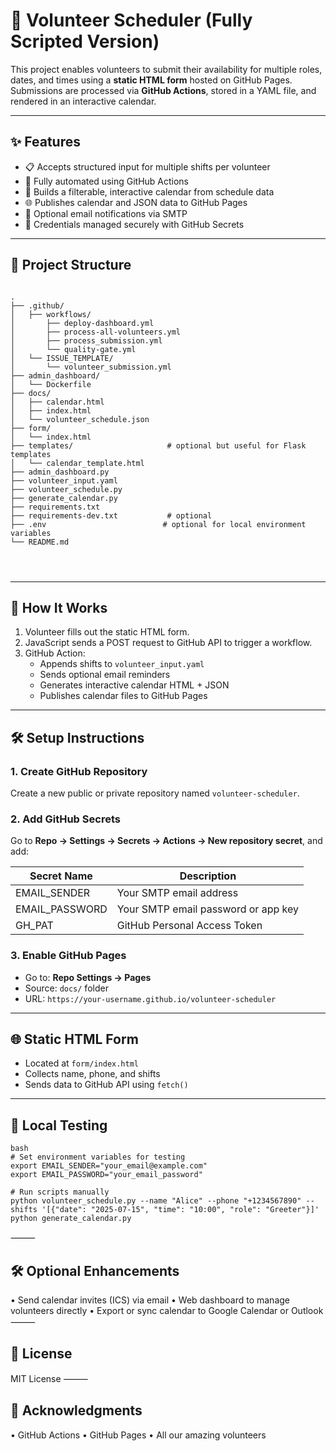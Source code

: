 # 🙌 Volunteer Scheduler (Fully Scripted Version)

This project enables volunteers to submit their availability for multiple roles, dates, and times using a **static HTML form** hosted on GitHub Pages. Submissions are processed via **GitHub Actions**, stored in a YAML file, and rendered in an interactive calendar.

---

## ✨ Features

- 📋 Accepts structured input for multiple shifts per volunteer
- 🔁 Fully automated using GitHub Actions
- 📅 Builds a filterable, interactive calendar from schedule data
- 🌐 Publishes calendar and JSON data to GitHub Pages
- 📧 Optional email notifications via SMTP
- 🔐 Credentials managed securely with GitHub Secrets

---

## 📁 Project Structure

```

.
├── .github/
│   ├── workflows/
│       ├── deploy-dashboard.yml
│       ├── process-all-volunteers.yml
│       ├── process_submission.yml
│       └── quality-gate.yml
│   └── ISSUE_TEMPLATE/
│       └── volunteer_submission.yml
├── admin_dashboard/
│   └── Dockerfile
├── docs/
│   ├── calendar.html
│   ├── index.html
│   └── volunteer_schedule.json
├── form/
│   └── index.html
├── templates/                     # optional but useful for Flask templates
│   └── calendar_template.html
├── admin_dashboard.py
├── volunteer_input.yaml
├── volunteer_schedule.py
├── generate_calendar.py
├── requirements.txt
├── requirements-dev.txt           # optional
├── .env                          # optional for local environment variables
└── README.md




```
---

## 🧠 How It Works

1. Volunteer fills out the static HTML form.
2. JavaScript sends a POST request to GitHub API to trigger a workflow.
3. GitHub Action:
   - Appends shifts to `volunteer_input.yaml`
   - Sends optional email reminders
   - Generates interactive calendar HTML + JSON
   - Publishes calendar files to GitHub Pages

---

## 🛠️ Setup Instructions

### 1. Create GitHub Repository

Create a new public or private repository named `volunteer-scheduler`.

### 2. Add GitHub Secrets

Go to **Repo → Settings → Secrets → Actions → New repository secret**, and add:

| Secret Name       | Description                        |
|-------------------|------------------------------------|
| EMAIL_SENDER      | Your SMTP email address            |
| EMAIL_PASSWORD    | Your SMTP email password or app key|
| GH_PAT            | GitHub Personal Access Token       |

### 3. Enable GitHub Pages

- Go to: **Repo Settings → Pages**
- Source: `docs/` folder
- URL: `https://your-username.github.io/volunteer-scheduler`

---

## 🌐 Static HTML Form

- Located at `form/index.html`
- Collects name, phone, and shifts
- Sends data to GitHub API using `fetch()`

---

## 🧪 Local Testing

```
bash
# Set environment variables for testing
export EMAIL_SENDER="your_email@example.com"
export EMAIL_PASSWORD="your_email_password"

# Run scripts manually
python volunteer_schedule.py --name "Alice" --phone "+1234567890" --shifts '[{"date": "2025-07-15", "time": "10:00", "role": "Greeter"}]'
python generate_calendar.py

```
⸻
## 🛠️ Optional Enhancements
• Send calendar invites (ICS) via email
• Web dashboard to manage volunteers directly
• Export or sync calendar to Google Calendar or Outlook
⸻
## 📘 License
MIT License
⸻
## 🙏 Acknowledgments
• GitHub Actions
• GitHub Pages
• All our amazing volunteers

